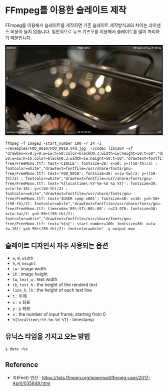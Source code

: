 # FFmpeg를 이용한 슬레이트 제작
FFmpeg를 이용해서 슬레이트를 제작하면 기존 슬레이트 제작방식과의 차이는 라이센스 비용이 들지 않습니다.
일반적으로 뉴크 기즈모를 이용해서 슬레이트를 많이 처리하기 때문입니다.


![ffmpeg_slate](../figures/ffmpeg_slate01.png)

```
ffmpeg -f image2 -start_number 100 -r 24 -i ~/examples/FOO_0010/FOO_0010.%4d.jpg  -vcodec libx264 -vf "drawbox=x=0:y=0:w=iw:h=50:color=black@0.3:width=iw:height=50:t=50","drawbox=x=0:y=ih-50:w=iw:h=ih:color=black@0.3:width=iw:height=50:t=50","drawtext=fontfile=/usr/share/fonts/gnu-free/FreeMono.ttf: text='CIRCLE': fontsize=30: x=10: y=((50-th)/2) : fontcolor=white","drawtext=fontfile=/usr/share/fonts/gnu-free/FreeMono.ttf: text='FOO_0010': fontsize=30: x=(w-tw)/2: y=((50-th)/2) : fontcolor=white","drawtext=fontfile=/usr/share/fonts/gnu-free/FreeMono.ttf: text='%{localtime\:%Y-%m-%d %a %T}': fontsize=30: x=(w-tw-10): y=((50-th)/2) : fontcolor=white","drawtext=fontfile=/usr/share/fonts/gnu-free/FreeMono.ttf: text='$USER comp v001': fontsize=30: x=10: y=h-50+((50-th)/2): fontcolor=white","drawtext=fontfile=/usr/share/fonts/gnu-free/FreeMono.ttf: timecode='09\:57\:00\:00': r=23.976: fontsize=30: x=(w-tw)/2: y=h-50+((50-th)/2): fontcolor=white","drawtext=fontfile=/usr/share/fonts/gnu-free/FreeMono.ttf: text='%{n}': start_number=100: fontsize=30: x=(w-tw-10): y=h-50+((50-th)/2): fontcolor=white" -y output.mov
```

## 슬레이트 디자인시 자주 사용되는 옵션
- `w`, `W`, `width`
- `h`, `H`, `height`
- `iw` : image width
- `ih` : image height
- `tw`, `text_w` : text width
- `th`, `text_h` : the height of the renderd text
- `line_h`, `lh` : the height of each text line
- `t` : 두께
- `x` : x 좌표
- `y` : y 좌표
- `n` : the number of input frame, starting from 0
- `%{localtime\:%Y-%m-%d %T}` : timestamp

## 유닉스 타임을 가지고 오는 방법
```bash
$ date +%s
```

## Reference
- 자(Feet) 연산 : https://lists.ffmpeg.org/pipermail/ffmpeg-user/2017-April/035849.html